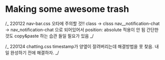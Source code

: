 # Making some awesome trash

/_ 220122 nav-bar.css
오타에 주의할 것!!
class -> clsss
nav\_\_notification-chat -> nav_notification-chat
으로 되어있어서 position: absolute 적용이 안 됨
간단한 것도 copy&paste 하는 습관 들일 필요가 있음 _/

/_ 220124 chatting.css
timestamp가 양옆이 잘려버리는데 해결방법을 못 찾음.
내일 완성하기 전에 해결하자. _/
